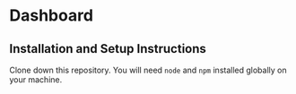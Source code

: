 # Dashboard
## Installation and Setup Instructions

Clone down this repository. You will need `````node````` and `````npm````` installed globally on your machine.
